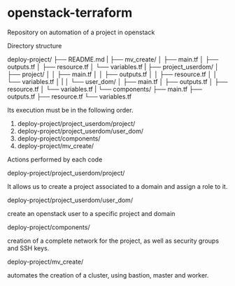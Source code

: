 # openstack-terraform
Repository on automation of a project in openstack

Directory structure

deploy-project/
├── README.md
|
├── mv_create/
│   ├── main.tf
│   ├── outputs.tf
│   ├── resource.tf
│   └── variables.tf
|
├── project_userdom/
│   ├── project/
│   │   ├── main.tf
│   │   ├── outputs.tf
│   │   ├── resource.tf
│   │   └── variables.tf
│   |
│   └── user_dom/
│       ├── main.tf
│       ├── outputs.tf
│       ├── resource.tf
│       └── variables.tf
|
└── components/
    ├── main.tf
    ├── outputs.tf
    ├── resource.tf
    └── variables.tf

 
Its execution must be in the following order.

1) deploy-project/project_userdom/project/
2) deploy-project/project_userdom/user_dom/
3) deploy-project/components/
4) deploy-project/mv_create/



Actions performed by each code

deploy-project/project_userdom/project/

It allows us to create a project associated to a domain and assign a role to it.

deploy-project/project_userdom/user_dom/

create an openstack user to a specific project and domain

deploy-project/components/

creation of a complete network for the project, as well as security groups and SSH keys.

deploy-project/mv_create/

automates the creation of a cluster, using bastion, master and worker.







